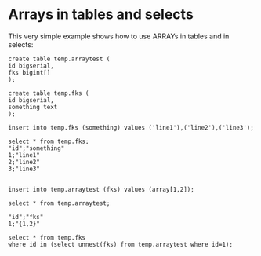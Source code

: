 # Arrays in tables and selects
This very simple example shows how to use ARRAYs in tables and in selects:
```
create table temp.arraytest (
id bigserial,
fks bigint[]
);

create table temp.fks (
id bigserial,
something text
);

insert into temp.fks (something) values ('line1'),('line2'),('line3');

select * from temp.fks;
"id";"something"
1;"line1"
2;"line2"
3;"line3"


insert into temp.arraytest (fks) values (array[1,2]);

select * from temp.arraytest;

"id";"fks"
1;"{1,2}"

select * from temp.fks
where id in (select unnest(fks) from temp.arraytest where id=1);
```
